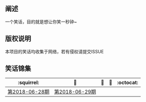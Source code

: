 ## 阐述
 一个笑话，目的就是想让你笑一秒钟~

## 版权说明
本项目的笑话均收集于网络，若有侵权请提交ISSUE

## 笑话锦集
| :squirrel: | :jack_o_lantern: | :beer: | :fish_cake: | :octocat:
| ------- | ----- | ------------ | ------ | --------- |
| [第2018-06-28期](/joke/2018/06/28.md) | [第2018-06-29期](/joke/2018/06/29.md) 